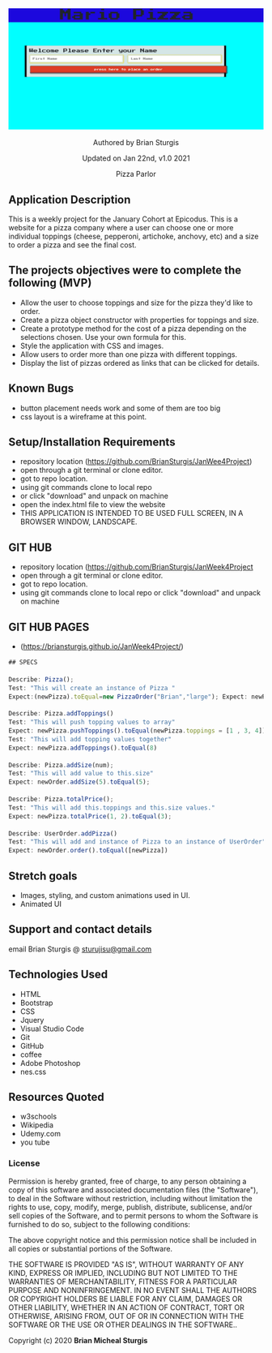 
<div align="center">
<img src="img/Capture.jpg" width="auto" height="auto" >
</div>
<p align="center"> Authored by Brian Sturgis</p>
<p align="center">Updated on Jan 22nd, v1.0 2021</p>
<p align="center">Pizza Parlor</p>

## Application Description

This is a weekly project for the January Cohort at Epicodus.
This is a website for a pizza company where a user can choose one or more individual toppings (cheese, pepperoni, artichoke, anchovy, etc) and a size to order a pizza and see the final cost.

## The projects objectives were to complete the following (MVP)
- Allow the user to choose toppings and size for the pizza they'd like to order.
- Create a pizza object constructor with properties for toppings and size.
- Create a prototype method for the cost of a pizza depending on the selections chosen. Use your own formula for this.
- Style the application with CSS and images.
- Allow users to order more than one pizza with different toppings.
- Display the list of pizzas ordered as links that can be clicked for details.

## Known Bugs
- button placement needs work and some of them are too big
- css layout is a wireframe at this point.

## Setup/Installation Requirements
- repository location (https://github.com/BrianSturgis/JanWee4Project)
- open through a git terminal or clone editor.
- got to repo location.
- using git commands clone to local repo
- or click "download" and unpack on machine
- open the index.html file to view the website
- THIS APPLICATION IS INTENDED TO BE USED FULL SCREEN, IN  A BROWSER WINDOW, LANDSCAPE.

## GIT HUB
- repository location (https://github.com/BrianSturgis/JanWeek4Project
- open through a git terminal or clone editor.
- got to repo location.
- using git commands clone to local repo or click "download" and unpack on machine

## GIT HUB PAGES 
- (https://briansturgis.github.io/JanWeek4Project/)

```js
## SPECS

Describe: Pizza();
Test: "This will create an instance of Pizza "
Expect:(newPizza).toEqual=new PizzaOrder("Brian","large"); Expect: newPizza.name.toEqual("Brian")

Describe: Pizza.addToppings()
Test: "This will push topping values to array"
Expect: newPizza.pushToppings().toEqual(newPizza.toppings = [1 , 3, 4]);
Test: "This will add topping values together"
Expect: newPizza.addToppings().toEqual(8)

Describe: Pizza.addSize(num);
Test: "This will add value to this.size"
Expect: newOrder.addSize(5).toEqual(5); 

Describe: Pizza.totalPrice();
Test: "This will add this.toppings and this.size values."
Expect: newPizza.totalPrice(1, 2).toEqual(3);

Describe: UserOrder.addPizza()
Test: "This will add and instance of Pizza to an instance of UserOrder"
Expect: newOrder.order().toEqual([newPizza])

```

## Stretch goals
- Images, styling, and custom animations used in UI.
- Animated UI

## Support and contact details
email Brian Sturgis @ <sturujisu@gmail.com>

## Technologies Used
* HTML
* Bootstrap
* CSS
* Jquery
* Visual Studio Code
* Git
* GitHub
* coffee
* Adobe Photoshop
* nes.css

## Resources Quoted
- w3schools
- Wikipedia
- Udemy.com
- you tube

### License
Permission is hereby granted, free of charge, to any person obtaining a copy of this software and associated documentation files (the "Software"), to deal in the Software without restriction, including without limitation the rights to use, copy, modify, merge, publish, distribute, sublicense, and/or sell copies of the Software, and to permit persons to whom the Software is furnished to do so, subject to the following conditions:

The above copyright notice and this permission notice shall be included in all copies or substantial portions of the Software.

THE SOFTWARE IS PROVIDED "AS IS", WITHOUT WARRANTY OF ANY KIND, EXPRESS OR IMPLIED, INCLUDING BUT NOT LIMITED TO THE WARRANTIES OF MERCHANTABILITY, FITNESS FOR A PARTICULAR PURPOSE AND NONINFRINGEMENT. IN NO EVENT SHALL THE AUTHORS OR COPYRIGHT HOLDERS BE LIABLE FOR ANY CLAIM, DAMAGES OR OTHER LIABILITY, WHETHER IN AN ACTION OF CONTRACT, TORT OR OTHERWISE, ARISING FROM, OUT OF OR IN CONNECTION WITH THE SOFTWARE OR THE USE OR OTHER DEALINGS IN THE SOFTWARE..

Copyright (c) 2020 **Brian Micheal Sturgis**